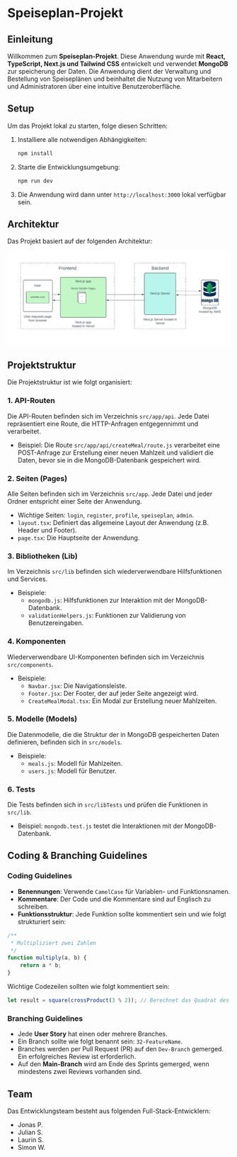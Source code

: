 
# Speiseplan-Projekt

## Einleitung

Willkommen zum **Speiseplan-Projekt**. Diese Anwendung wurde mit **React, TypeScript, Next.js und Tailwind CSS** entwickelt und verwendet **MongoDB** zur speicherung der Daten. Die Anwendung dient der Verwaltung und Bestellung von Speiseplänen und beinhaltet die Nutzung von Mitarbeitern und Administratoren über eine intuitive Benutzeroberfläche.

## Setup

Um das Projekt lokal zu starten, folge diesen Schritten:

1. Installiere alle notwendigen Abhängigkeiten:
   ```bash
   npm install
   ```
2. Starte die Entwicklungsumgebung:
   ```bash
   npm run dev
   ```
3. Die Anwendung wird dann unter `http://localhost:3000` lokal verfügbar sein.

## Architektur

Das Projekt basiert auf der folgenden Architektur:

![Architekturdiagramm](speiseplan_projekt/images/DiagrammArchitekturNextJS.jpg)


## Projektstruktur

Die Projektstruktur ist wie folgt organisiert:

### 1. API-Routen

Die API-Routen befinden sich im Verzeichnis `src/app/api`. Jede Datei repräsentiert eine Route, die HTTP-Anfragen entgegennimmt und verarbeitet.

- Beispiel: Die Route `src/app/api/createMeal/route.js` verarbeitet eine POST-Anfrage zur Erstellung einer neuen Mahlzeit und validiert die Daten, bevor sie in die MongoDB-Datenbank gespeichert wird.

### 2. Seiten (Pages)

Alle Seiten befinden sich im Verzeichnis `src/app`. Jede Datei und jeder Ordner entspricht einer Seite der Anwendung.

- Wichtige Seiten: `login`, `register`, `profile`, `speiseplan`, `admin`.
- `layout.tsx`: Definiert das allgemeine Layout der Anwendung (z.B. Header und Footer).
- `page.tsx`: Die Hauptseite der Anwendung.

### 3. Bibliotheken (Lib)

Im Verzeichnis `src/lib` befinden sich wiederverwendbare Hilfsfunktionen und Services.

- Beispiele: 
  - `mongodb.js`: Hilfsfunktionen zur Interaktion mit der MongoDB-Datenbank.
  - `validationHelpers.js`: Funktionen zur Validierung von Benutzereingaben.

### 4. Komponenten

Wiederverwendbare UI-Komponenten befinden sich im Verzeichnis `src/components`.

- Beispiele: 
  - `Navbar.jsx`: Die Navigationsleiste.
  - `Footer.jsx`: Der Footer, der auf jeder Seite angezeigt wird.
  - `CreateMealModal.tsx`: Ein Modal zur Erstellung neuer Mahlzeiten.

### 5. Modelle (Models)

Die Datenmodelle, die die Struktur der in MongoDB gespeicherten Daten definieren, befinden sich in `src/models`.

- Beispiele: 
  - `meals.js`: Modell für Mahlzeiten.
  - `users.js`: Modell für Benutzer.

### 6. Tests

Die Tests befinden sich in `src/libTests` und prüfen die Funktionen in `src/lib`.

- Beispiel: `mongodb.test.js` testet die Interaktionen mit der MongoDB-Datenbank.

## Coding & Branching Guidelines

### Coding Guidelines

- **Benennungen**: Verwende `CamelCase` für Variablen- und Funktionsnamen.
- **Kommentare**: Der Code und die Kommentare sind auf Englisch zu schreiben.
- **Funktionsstruktur**: Jede Funktion sollte kommentiert sein und wie folgt strukturiert sein:

```js
/**
 * Multipliziert zwei Zahlen
 */
function multiply(a, b) {
    return a * b;
}
```

Wichtige Codezeilen sollten wie folgt kommentiert sein:

```js
let result = square(crossProduct(3 % 2)); // Berechnet das Quadrat des Kreuzprodukts
```

### Branching Guidelines

- Jede **User Story** hat einen oder mehrere Branches.
- Ein Branch sollte wie folgt benannt sein: `32-FeatureName`.
- Branches werden per Pull Request (PR) auf den `Dev-Branch` gemerged. Ein erfolgreiches Review ist erforderlich.
- Auf den **Main-Branch** wird am Ende des Sprints gemerged, wenn mindestens zwei Reviews vorhanden sind.

## Team

Das Entwicklungsteam besteht aus folgenden Full-Stack-Entwicklern:

- Jonas P.
- Julian S.
- Laurin S.
- Simon W.
